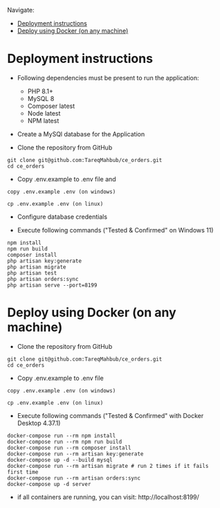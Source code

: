 Navigate:

- [Deployment instructions](#deployment-instructions)
- [Deploy using Docker (on any machine)](#deploy-using-docker-on-any-machine)

# Deployment instructions

- Following dependencies must be present to run the application:
    - PHP 8.1+
    - MySQL 8
    - Composer latest
    - Node latest
    - NPM latest

- Create a MySQl database for the Application
- Clone the repository from GitHub
```
git clone git@github.com:TareqMahbub/ce_orders.git
cd ce_orders
```
- Copy .env.example to .env file and 
```
copy .env.example .env (on windows)
```
```
cp .env.example .env (on linux)
```

- Configure database credentials

-  Execute following commands ("Tested & Confirmed" on Windows 11)
```
npm install
npm run build
composer install
php artisan key:generate
php artisan migrate
php artisan test
php artisan orders:sync
php artisan serve --port=8199
```

# Deploy using Docker (on any machine)

- Clone the repository from GitHub

```
git clone git@github.com:TareqMahbub/ce_orders.git
cd ce_orders
```

- Copy .env.example to .env file
```
copy .env.example .env (on windows)
```
```
cp .env.example .env (on linux)
```

- Execute following commands ("Tested & Confirmed" with Docker Desktop 4.37.1)
```
docker-compose run --rm npm install
docker-compose run --rm npm run build
docker-compose run --rm composer install
docker-compose run --rm artisan key:generate
docker-compose up -d --build mysql
docker-compose run --rm artisan migrate # run 2 times if it fails first time
docker-compose run --rm artisan orders:sync
docker-compose up -d server
```

-   if all containers are running, you can visit: http://localhost:8199/
